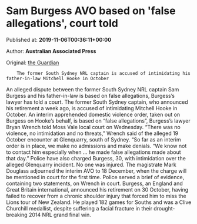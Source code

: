 
# Sam Burgess AVO based on 'false allegations', court told

Published at: **2019-11-06T00:36:11+00:00**

Author: **Australian Associated Press**

Original: [the Guardian](https://www.theguardian.com/sport/2019/nov/06/sam-burgess-avo-based-on-false-allegations-court-told)


        The former South Sydney NRL captain is accused of intimidating his father-in-law Mitchell Hooke in October
      
An alleged dispute between the former South Sydney NRL captain Sam Burgess and his father-in-law is based on false allegations, Burgess’s lawyer has told a court.
The former South Sydney captain, who announced his retirement a week ago, is accused of intimidating Mitchell Hooke in October.
An interim apprehended domestic violence order, taken out on Burgess on Hooke’s behalf, is based on “false allegations”, Burgess’s lawyer Bryan Wrench told Moss Vale local court on Wednesday.
“There was no violence, no intimidation and no threats,” Wrench said of the alleged 19 October encounter at Glenquarry, south of Sydney.
“So far as an interim order is in place, we make no admissions and make denials.
“We know not to contact him especially when ... he made false allegations made about that day.”
Police have also charged Burgess, 30, with intimidation over the alleged Glenquarry incident. No one was injured.
The magistrate Mark Douglass adjourned the interim AVO to 18 December, when the charge will be mentioned in court for the first time.
Police served a brief of evidence, containing two statements, on Wrench in court.
Burgess, an England and Great Britain international, announced his retirement on 30 October, having failed to recover from a chronic shoulder injury that forced him to miss the Lions tour of New Zealand.
He played 182 games for Souths and was a Clive Churchill medallist, despite suffering a facial fracture in their drought-breaking 2014 NRL grand final win.
